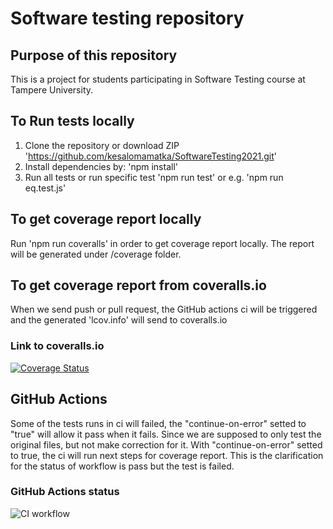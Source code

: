 # Software testing repository
## Purpose of this repository

This is a project for students participating in Software Testing course
at Tampere University.


## To Run tests locally

1. Clone the repository or download ZIP
  'https://github.com/kesalomamatka/SoftwareTesting2021.git'
2. Install dependencies by:
   'npm install'
3. Run all tests or run specific test 
  'npm run test' or e.g. 'npm run eq.test.js'
  
## To get coverage report locally

  Run 'npm run coveralls' in order to get coverage report locally. The report will be generated under /coverage folder.

## To get coverage report from coveralls.io

  When we send push or pull request, the GitHub actions ci will be triggered and the generated 'lcov.info' will send to coveralls.io

### Link to coveralls.io
[![Coverage Status](https://coveralls.io/repos/github/kesalomamatka/SoftwareTesting2021/badge.svg?branch=main)](https://coveralls.io/github/kesalomamatka/SoftwareTesting2021?branch=main)


## GitHub Actions

Some of the tests runs in ci will failed, the "continue-on-error" setted to "true" will allow it pass when it fails.
Since we are supposed to only test the original files, but not make correction for it. 
With "continue-on-error" setted to true, the ci will run next steps for coverage report. 
This is the clarification for the status of workflow is pass but the test is failed. 

### GitHub Actions status

![CI workflow](https://github.com/kesalomamatka/SoftwareTesting2021/actions/workflows/ci.yml/badge.svg)

